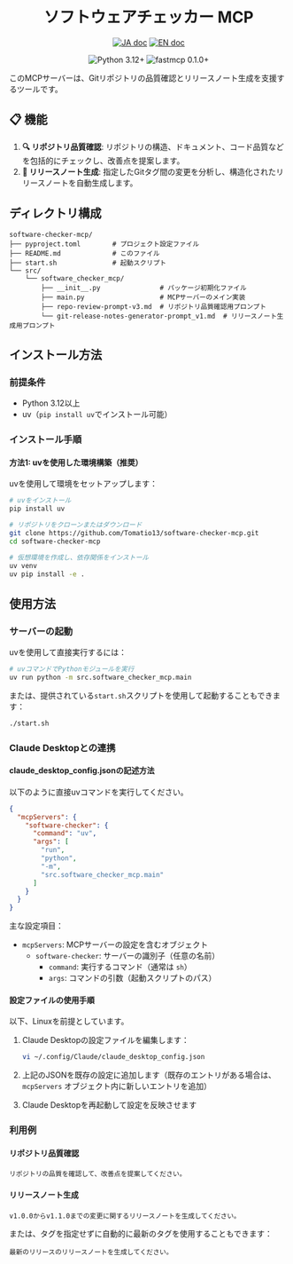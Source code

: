 <h1 align="center">ソフトウェアチェッカー MCP</h1>

<p align="center">
   	<a href="README_JP.md"><img src="https://img.shields.io/badge/ドキュメント-日本語-white.svg" alt="JA doc"/></a>
	<a href="README.md"><img src="https://img.shields.io/badge/english-document-white.svg" alt="EN doc"></a>
</p>

<p align="center">
    <img src="https://img.shields.io/badge/Python-3.12+-blue.svg" alt="Python 3.12+"/>
    <img src="https://img.shields.io/badge/fastmcp-0.1.0+-green.svg" alt="fastmcp 0.1.0+"/>
</p>

このMCPサーバーは、Gitリポジトリの品質確認とリリースノート生成を支援するツールです。

## 📋 機能

1. **🔍 リポジトリ品質確認**: リポジトリの構造、ドキュメント、コード品質などを包括的にチェックし、改善点を提案します。
2. **📝 リリースノート生成**: 指定したGitタグ間の変更を分析し、構造化されたリリースノートを自動生成します。

## ディレクトリ構成

```
software-checker-mcp/
├── pyproject.toml        # プロジェクト設定ファイル
├── README.md             # このファイル
├── start.sh              # 起動スクリプト
└── src/
    └── software_checker_mcp/
        ├── __init__.py               # パッケージ初期化ファイル
        ├── main.py                   # MCPサーバーのメイン実装
        ├── repo-review-prompt-v3.md  # リポジトリ品質確認用プロンプト
        └── git-release-notes-generator-prompt_v1.md  # リリースノート生成用プロンプト
```

## インストール方法

### 前提条件

- Python 3.12以上
- uv（`pip install uv`でインストール可能）

### インストール手順

#### 方法1: uvを使用した環境構築（推奨）

uvを使用して環境をセットアップします：

```bash
# uvをインストール
pip install uv

# リポジトリをクローンまたはダウンロード
git clone https://github.com/Tomatio13/software-checker-mcp.git
cd software-checker-mcp

# 仮想環境を作成し、依存関係をインストール
uv venv
uv pip install -e .
```

## 使用方法

### サーバーの起動

uvを使用して直接実行するには：

```bash
# uvコマンドでPythonモジュールを実行
uv run python -m src.software_checker_mcp.main
```

または、提供されている`start.sh`スクリプトを使用して起動することもできます：

```bash
./start.sh
```

### Claude Desktopとの連携

#### claude_desktop_config.jsonの記述方法

以下のように直接uvコマンドを実行してください。

```json
{
  "mcpServers": {
    "software-checker": {
      "command": "uv",
      "args": [
        "run",
        "python",
        "-m",
        "src.software_checker_mcp.main"
      ]
    }
  }
}
```

主な設定項目：
- `mcpServers`: MCPサーバーの設定を含むオブジェクト
  - `software-checker`: サーバーの識別子（任意の名前）
    - `command`: 実行するコマンド（通常は `sh`）
    - `args`: コマンドの引数（起動スクリプトのパス）

#### 設定ファイルの使用手順
以下、Linuxを前提としています。

1. Claude Desktopの設定ファイルを編集します：
   ```bash
   vi ~/.config/Claude/claude_desktop_config.json
   ```

2. 上記のJSONを既存の設定に追加します（既存のエントリがある場合は、`mcpServers` オブジェクト内に新しいエントリを追加）

3. Claude Desktopを再起動して設定を反映させます

### 利用例

#### リポジトリ品質確認

```
リポジトリの品質を確認して、改善点を提案してください。
```

#### リリースノート生成

```
v1.0.0からv1.1.0までの変更に関するリリースノートを生成してください。
```

または、タグを指定せずに自動的に最新のタグを使用することもできます：

```
最新のリリースのリリースノートを生成してください。
```